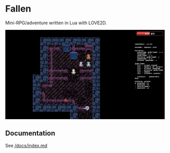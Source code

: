 # Fallen

Mini-RPG/adventure written in Lua with LOVE2D.

![](assets/screenshots/main.png)

## Documentation

See [/docs/index.md](/docs/index.md)
